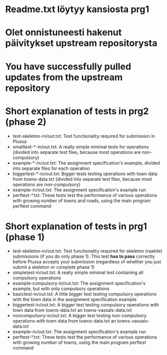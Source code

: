 # Readme.txt löytyy kansiosta prg1

# Olet onnistuneesti hakenut päivitykset upstream repositorysta

# You have successfully pulled updates from the upstream repository

# Short explanation of tests in prg2 (phase 2)

- test-skeleton-in/out.txt: Test functionality required for submission in Plussa
- smalltest-*-in/out.txt: A really simple minimal tests for operations (divided into separate test files, because most operations are non-compulsory)
- example-*-in/out.txt: The assignment specification's example, divided into separate files for each operation
- biggertest-*-in/out.txt: Bigger tests testing operations with town data from towns-data.txt (divided into separate test files, because most operations are non-compulsory)
- example-in/out.txt: The assignment specification's example run
- perftest-*.txt: These tests test the performance of various operations with growing number of towns and roads, using the main program perftest command

# Short explanation of tests in prg1 (phase 1)

- test-skeleton-in/out.txt: Test functionality required for skeleton (raakile) submissions (if you do only phase 1). This test **has to pass** correctly before Plussa accepts your submission (regardless of whether you just submit a skeleton or complete phase 1)
- simpletest-in/out.txt: A really simple minimal test containing all compulsory operations
- example-compulsory-in/out.txt: The assignment specification's example, but with only compulsory operations
- basictest-in/out.txt: A little bigger test testing compulsory operations with the town data in the assignment specification example
- biggertest-in/out.txt: A bigger test testing compulsory operations with town data from towns-data.txt an towns-vassals-data.txt
- noncompulsory-in/out.txt: A bigger test testing non-compulsory operations with town data from towns-data.txt an towns-vassals-data.txt
- example-in/out.txt: The assignment specification's example run
- perftest-*.txt: These tests test the performance of various operations with growing number of towns, using the main program perftest command
